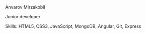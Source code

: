 Anvarov Mirzakobil

Junior developer

Skills: HTML5, CSS3, JavaScript, MongoDB, Angular, Git, Express
